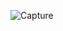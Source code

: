 ![Capture](https://github.com/KhawajaAbdulMoiz/NAV_BAR/assets/156238498/9c22e2e6-42cf-435a-ad56-26f57d634129)
